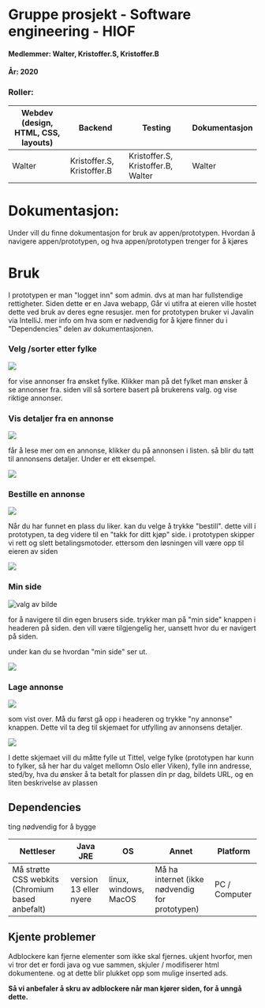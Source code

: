 # Gruppe prosjekt - Software engineering - HIOF

#### Medlemmer: Walter, Kristoffer.S, Kristoffer.B
#### År: 2020
### Roller:
Webdev (design, HTML, CSS, layouts) | Backend | Testing | Dokumentasjon |
------------ | ------------- | ------------- | ------------- |
Walter | Kristoffer.S, Kristoffer.B | Kristoffer.S, Kristoffer.B, Walter | Walter

# Dokumentasjon:
Under vill du finne dokumentasjon for bruk av appen/prototypen. Hvordan å navigere appen/prototypen, og hva appen/prototypen trenger for å kjøres
# Bruk
I prototypen er man "logget inn" som admin. dvs at man har fullstendige rettigheter. Siden dette er en Java webapp, Går vi utifra at eieren ville hostet dette ved bruk av deres egne resusjer. men for prototypen bruker vi Javalin via IntelliJ. mer info om hva som er nødvendig for å kjøre finner du i "Dependencies" delen av dokumentasjonen.

### Velg /sorter etter fylke
![](https://i.imgur.com/xxW5sj8.png)

for vise annonser fra ønsket fylke. Klikker man på det fylket man ønsker å se annonser fra. siden vill så sortere basert på brukerens valg. og vise riktige annonser.

### Vis detaljer fra en annonse
![](https://i.imgur.com/FpYzfI0.png)

får å lese mer om en annonse, klikker du på annonsen i listen. så blir du tatt til annonsens detaljer. Under er ett eksempel.

![](https://i.imgur.com/LTLYVVw.png)

### Bestille en annonse
![](https://i.imgur.com/MfUEobj.png)

Når du har funnet en plass du liker. kan du velge å trykke "bestill". dette vill i prototypen, ta deg videre til en "takk for ditt kjøp" side. i prototypen skipper vi rett og slett betalingsmotoder. ettersom den løsningen vill være opp til eieren av siden

![](https://i.imgur.com/Fkifynt.png)

### Min side
![valg av bilde](https://i.imgur.com/wy7JoYC.png)

for å navigere til din egen brusers side. trykker man på "min side" knappen i headeren på siden. den vill være tilgjengelig her, uansett hvor du er navigert på siden.

under kan du se hvordan "min side" ser ut.

![](https://i.imgur.com/obBr90C.png)

### Lage annonse
![](https://i.imgur.com/2J2EudS.png)

som vist over. Må du først gå opp i headeren og trykke "ny annonse" knappen. Dette vil ta deg til skjemaet for utfylling av annonsens detaljer.

![](https://i.imgur.com/qn1ZR0A.png)

I dette skjemaet vill du måtte fylle ut Tittel, velge fylke (prototypen har kunn to fylker, så her har du valget mellomn Oslo eller Viken), fylle inn andresse, sted/by, hva du ønsker å ta betalt for plassen din pr dag, bildets URL, og en liten beskrivelse av plassen


## Dependencies
ting nødvendig for å bygge

Nettleser | Java JRE | OS | Annet | Platform
------------ | ------------- | ------------- | -------------| -------------|
Må strøtte CSS webkits (Chromium based anbefalt) | version 13 eller nyere | linux, windows, MacOS | Må ha internet (ikke nødvendig for prototypen) | PC / Computer

## Kjente problemer
Adblockere kan fjerne elementer som ikke skal fjernes.
ukjent hvorfor, men vi tror det er fordi java og vue sammen, skjuler / modifiserer html dokumentene. og at dette blir plukket opp som mulige inserted ads.

**Så vi anbefaler å skru av adblockere når man kjører siden, for å unngå dette.**
